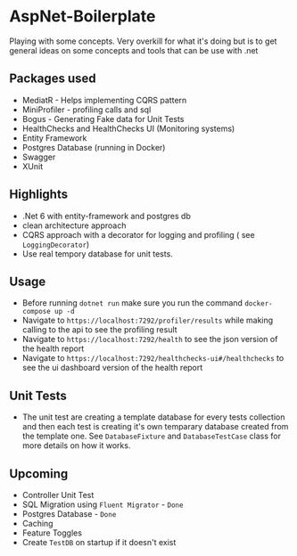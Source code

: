 # AspNet-Boilerplate
Playing with some concepts.
Very overkill for what it's doing but is to get general ideas on some concepts and tools that can be use with .net

## Packages used

- MediatR - Helps implementing CQRS pattern
- MiniProfiler - profiling calls and sql
- Bogus - Generating Fake data for Unit Tests
- HealthChecks and HealthChecks UI (Monitoring systems)
- Entity Framework
- Postgres Database (running in Docker)
- Swagger 
- XUnit


## Highlights

- .Net 6 with entity-framework and postgres db
- clean architecture approach 
- CQRS approach with a decorator for logging and profiling ( see `LoggingDecorator`)
- Use real tempory database for unit tests.

## Usage
- Before running `dotnet run` make sure you run the command `docker-compose up -d` 
- Navigate to `https://localhost:7292/profiler/results` while making calling to the api to see the profiling result
- Navigate to `https://localhost:7292/health` to see the json version of the health report
- Navigate to `https://localhost:7292/healthchecks-ui#/healthchecks` to see the ui dashboard version of the health report

## Unit Tests
- The unit test are creating a template database for every tests collection and then each test is creating it's own temparary database created from the template one. See `DatabaseFixture` and `DatabaseTestCase` class for more details on how it works.

## Upcoming

- Controller Unit Test
- SQL Migration using `Fluent Migrator` - `Done`
- Postgres Database - `Done`
- Caching
- Feature Toggles
- Create `TestDB` on startup if it doesn't exist
